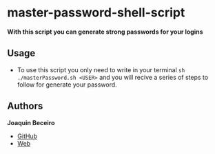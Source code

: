 # master-password-shell-script

**With this script you can generate strong passwords for your logins**

## Usage
- To use this script you only need to write in your terminal `sh ./masterPassword.sh <USER>` and you will recive a series of steps to follow for generate your password.

## Authors
 **Joaquin Beceiro** 
- [GitHub](https://github.com/JoaquinBeceiro) 
- [Web](https://JoaquinBeceiro.com.uy)